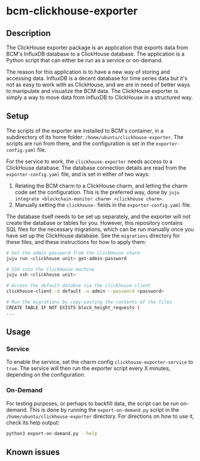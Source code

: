 # bcm-clickhouse-exporter

## Description

The ClickHouse exporter package is an application that exports data from BCM's InfluxDB database to a ClickHouse database. The application is a Python script that can either be run as a service or on-demand.

The reason for this application is to have a new way of storing and accessing data. InfluxDB is a decent database for time series data but it's not as easy to work with as ClickHouse, and we are in need of better ways to manipulate and visualize the BCM data. The ClickHouse exporter is simply a way to move data from InfluxDB to ClickHouse in a structured way.

## Setup

The scripts of the exporter are installed to BCM's container, in a subdirectory of its home folder: `/home/ubuntu/clickhouse-exporter`. The scripts are run from there, and the configuration is set in the `exporter-config.yaml` file.

For the service to work, the `clickhouse-exporter` needs access to a ClickHouse database. The database connection details are read from the `exporter-config.yaml` file, and is set in either of two ways:

1. Relating the BCM charm to a ClickHouse charm, and letting the charm code set the configuration. This is the preferred way, done by `juju integrate <blockchain-monitor charm> <clickhouse charm>`.
2. Manually setting the `clickhouse-` fields in the `exporter-config.yaml` file.

The database itself needs to be set up separately, and the exporter will not create the database or tables for you. However, this repository contains SQL files for the necessary migrations, which can be run manually once you have set up the ClickHouse database. See the `migrations` directory for these files, and these instructions for how to apply them:

```bash
# Get the admin password from the ClickHouse charm
juju run <clickhouse unit> get-admin-password

# SSH into the ClickHouse machine
juju ssh <clickhouse unit>

# Access the default databse via the clickhouse-client
clickhouse-client -d default -u admin --password <password>

# Run the migrations by copy-pasting the contents of the files
CREATE TABLE IF NOT EXISTS block_height_requests (
...
```

## Usage

### Service

To enable the service, set the charm config `clickhouse-exporter-service` to `true`. The service will then run the exporter script every X minutes, depending on the configuration.

### On-Demand

For testing purposes, or perhaps to backfill data, the script can be run on-demand. This is done by running the `export-on-demand.py` script in the `/home/ubuntu/clickhouse-exporter` directory. For directions on how to use it, check its help output:

```bash
python3 export-on-demand.py --help
```

## Known issues

